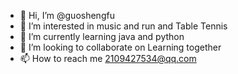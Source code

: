 - 👋 Hi, I’m @guoshengfu
- 👀 I’m interested in music and run and Table Tennis
- 🌱 I’m currently learning java and python
- 💞️ I’m looking to collaborate on Learning together
- 📫 How to reach me 2109427534@qq.com

<!---
guoshengfu/guoshengfu is a ✨ special ✨ repository because its `README.md` (this file) appears on your GitHub profile.
You can click the Preview link to take a look at your changes.
--->
